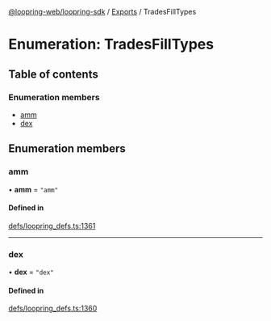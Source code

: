 [@loopring-web/loopring-sdk](../README.md) / [Exports](../modules.md) / TradesFillTypes

# Enumeration: TradesFillTypes

## Table of contents

### Enumeration members

- [amm](TradesFillTypes.md#amm)
- [dex](TradesFillTypes.md#dex)

## Enumeration members

### amm

• **amm** = `"amm"`

#### Defined in

[defs/loopring_defs.ts:1361](https://github.com/Loopring/loopring_sdk/blob/24fdf4c/src/defs/loopring_defs.ts#L1361)

___

### dex

• **dex** = `"dex"`

#### Defined in

[defs/loopring_defs.ts:1360](https://github.com/Loopring/loopring_sdk/blob/24fdf4c/src/defs/loopring_defs.ts#L1360)

